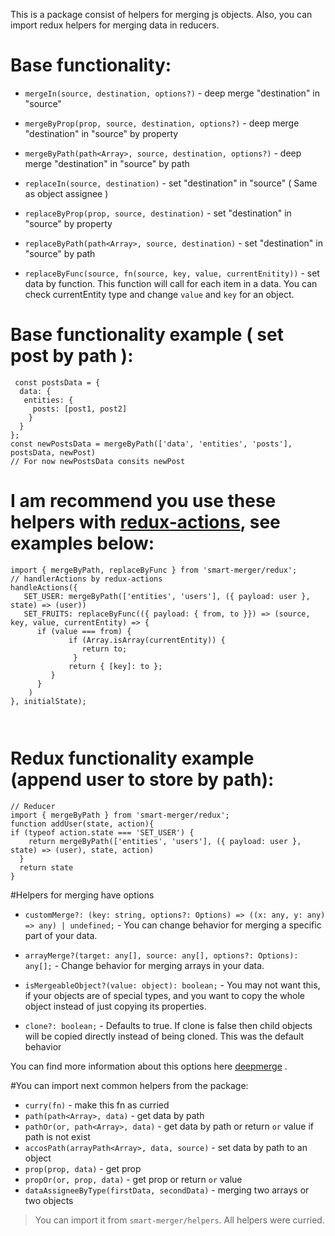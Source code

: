 This is a package consist of helpers for merging js objects.
Also, you can import redux helpers for merging data in reducers.

# Base functionality: 

- `mergeIn(source, destination, options?)` - deep merge "destination" in "source"

- `mergeByProp(prop, source, destination, options?)` - deep merge "destination" in "source" by property

- `mergeByPath(path<Array>, source, destination, options?)` - deep merge "destination" in "source" by path

- `replaceIn(source, destination)` - set "destination" in "source" ( Same as object assignee )

- `replaceByProp(prop, source, destination)` - set "destination" in "source" by property

- `replaceByPath(path<Array>, source, destination)` - set "destination" in "source" by path

- `replaceByFunc(source, fn(source, key, value, currentEnitity))` - set data by function. This function will call for each item in a data.
You can check currentEntity type and change `value` and `key` for an object.

# Base functionality example ( set post by path ): 
```
 const postsData = { 
  data: {
   entities: { 
     posts: [post1, post2]
    }
  }
};
const newPostsData = mergeByPath(['data', 'entities', 'posts'], postsData, newPost)
// For now newPostsData consits newPost
```

# I am recommend you use these helpers with <a href="https://redux-actions.js.org/api/handleaction">redux-actions</a>, see examples below:
```
import { mergeByPath, replaceByFunc } from 'smart-merger/redux';
// handlerActions by redux-actions
handleActions({
   SET_USER: mergeByPath(['entities', 'users'], ({ payload: user }, state) => (user))
   SET_FRUITS: replaceByFunc(({ payload: { from, to }}) => (source, key, value, currentEntity) => {
      if (value === from) {
             if (Array.isArray(currentEntity)) {
                return to;
              }
             return { [key]: to };
         }
      } 
    )
}, initialState);



```

# Redux functionality example (append user to store by path): 
```
// Reducer
import { mergeByPath } from 'smart-merger/redux';
function addUser(state, action){
if (typeof action.state === 'SET_USER') {
    return mergeByPath(['entities', 'users'], ({ payload: user }, state) => (user), state, action)
  }
  return state
}
```

#Helpers for merging have options
- `customMerge?: (key: string, options?: Options) => ((x: any, y: any) => any) | undefined;`  - You can change behavior for merging a specific part of your data.

- `arrayMerge?(target: any[], source: any[], options?: Options): any[];` - Change behavior for merging arrays in your data.

- `isMergeableObject?(value: object): boolean;` - You may not want this, if your objects are of special types, and you want to copy the whole object instead of just copying its properties.
 
- `clone?: boolean;` - Defaults to true. If clone is false then child objects will be copied directly instead of being cloned. This was the default behavior
           
You can find more information about this options here <a href="https://github.com/TehShrike/deepmerge">deepmerge</a> .


#You can import next common helpers from the package:
- `curry(fn)` - make this fn as curried
- `path(path<Array>, data)` - get data by path
- `pathOr(or, path<Array>, data)` - get data by path or return `or` value if path is not exist
- `accosPath(arrayPath<Array>, data, source)` - set data by path to an object
- `prop(prop, data)` - get prop
- `propOr(or, prop, data)` - get prop or return `or` value
- `dataAssigneeByType(firstData, secondData)` - merging two arrays or two objects

> You can import it from `smart-merger/helpers`. All helpers were curried.
